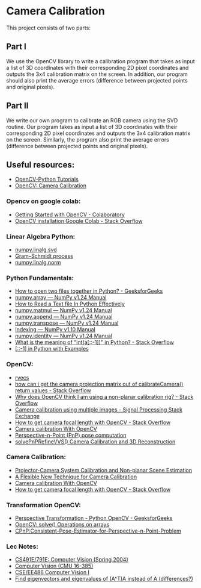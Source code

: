 # Camera Calibration
This project consists of two parts:
## Part I
We use the OpenCV library to write a calibration program that takes as input a list of 3D coordinates with their corresponding 2D pixel coordinates and outputs the 3x4 calibration matrix on the screen. In addition, our program should also print the average errors (difference between projected points and original pixels).

## Part II
We write our own program to calibrate an RGB camera using the SVD routine.
Our program takes as input a list of 3D coordinates with their corresponding 2D pixel coordinates and outputs the 3x4 calibration matrix on the screen. Similarly, the program also print the average errors (difference between projected points and original pixels).

## Useful resources:
* [OpenCV-Python Tutorials](https://docs.opencv.org/4.x/d6/d00/tutorial_py_root.html)
* [OpenCV: Camera Calibration](https://docs.opencv.org/4.x/dc/dbb/tutorial_py_calibration.html)

### Opencv on google colab:
* [Getting Started with OpenCV - Colaboratory](https://colab.research.google.com/github/farrokhkarimi/OpenCV/blob/master/Getting_Started_with_OpenCV.ipynb)
* [OpenCV installation Google Colab - Stack Overflow](https://stackoverflow.com/questions/48420659/opencv-installation-google-colab)

### Linear Algebra Python:
* [numpy.linalg.svd](https://numpy.org/doc/stable/reference/generated/numpy.linalg.svd.html)
* [Gram–Schmidt process](https://www.section.io/engineering-education/singular-value-decomposition-in-python/)
* [numpy.linalg.norm](https://numpy.org/doc/stable/reference/generated/numpy.linalg.norm.html)

### Python Fundamentals:
* [How to open two files together in Python? - GeeksforGeeks](https://www.geeksforgeeks.org/how-to-open-two-files-together-in-python/)
* [numpy.array — NumPy v1.24 Manual](https://numpy.org/doc/stable/reference/generated/numpy.array.html)
* [How to Read a Text file In Python Effectively](https://www.pythontutorial.net/python-basics/python-read-text-file/)
* [numpy.matmul — NumPy v1.24 Manual](https://numpy.org/doc/stable/reference/generated/numpy.matmul.html)
* [numpy.append — NumPy v1.24 Manual](https://numpy.org/doc/stable/reference/generated/numpy.append.html#numpy.append)
* [numpy.transpose — NumPy v1.24 Manual](https://numpy.org/doc/stable/reference/generated/numpy.transpose.html)
* [Indexing — NumPy v1.10 Manual](https://docs.scipy.org/doc/numpy-1.10.1/reference/arrays.indexing.html#basic-slicing-and-indexing)
* [numpy.identity — NumPy v1.24 Manual](https://numpy.org/doc/stable/reference/generated/numpy.identity.html)
* [What is the meaning of "int(a\[::-1\])" in Python? - Stack Overflow](https://stackoverflow.com/questions/31633635/what-is-the-meaning-of-inta-1-in-python)
* [\[::-1\] in Python with Examples](https://www.guru99.com/1-in-python.html)


### OpenCV:
* [rvecs](https://docs.opencv.org/3.4/d9/d0c/group__calib3d.html)
* [how can i get the camera projection matrix out of calibrateCamera() return values - Stack Overflow](https://stackoverflow.com/questions/16101747/how-can-i-get-the-camera-projection-matrix-out-of-calibratecamera-return-value)
* [Why does OpenCV think I am using a non-planar calibration rig? - Stack Overflow](https://stackoverflow.com/questions/31367255/why-does-opencv-think-i-am-using-a-non-planar-calibration-rig)
* [Camera calibration using multiple images - Signal Processing Stack Exchange](https://dsp.stackexchange.com/questions/24459/camera-calibration-using-multiple-images)
* [How to get camera focal length with OpenCV - Stack Overflow](https://stackoverflow.com/questions/58269814/how-to-get-camera-focal-length-with-opencv)
* [Camera calibration With OpenCV](https://docs.opencv.org/3.4/d4/d94/tutorial_camera_calibration.html)
* [Perspective-n-Point (PnP) pose computation](https://docs.opencv.org/4.x/d5/d1f/calib3d_solvePnP.html)
* [solvePnPRefineVVS() Camera Calibration and 3D Reconstruction](https://docs.opencv.org/4.x/d9/d0c/group__calib3d.html#ga17491c0282e4af874f6206a9166774a5)

### Camera Calibration:
* [Projector-Camera System Calibration and Non-planar Scene Estimation](https://uwspace.uwaterloo.ca/handle/10012/18684)
* [A Flexible New Technique for Camera Calibration](https://www.microsoft.com/en-us/research/wp-content/uploads/2016/02/tr98-71.pdf)
* [Camera calibration With OpenCV](https://docs.opencv.org/3.4/d4/d94/tutorial_camera_calibration.html)
* [How to get camera focal length with OpenCV - Stack Overflow](https://stackoverflow.com/questions/58269814/how-to-get-camera-focal-length-with-opencv)

### Transformation OpenCV:
* [Perspective Transformation - Python OpenCV - GeeksforGeeks](https://www.geeksforgeeks.org/perspective-transformation-python-opencv/)
* [OpenCV: solve() Operations on arrays](https://docs.opencv.org/4.x/d2/de8/group__core__array.html#ga12b43690dbd31fed96f213eefead2373)
* [CPnP:Consistent-Pose-Estimator-for-Perspective-n-Point-Problem](https://arxiv.org/pdf/2209.05824.pdf)

### Lec Notes:
* [CS491E/791E: Computer Vision (Spring 2004)](https://www.cse.unr.edu/~bebis/CS791E/Notes/CameraCalibration.pdf)
* [Computer Vision (CMU 16-385)](http://16385.courses.cs.cmu.edu/fall2022/lecture/cameras)
* [CSE/EE486 Computer Vision I](https://www.cse.psu.edu/~rtc12/CSE486/lecture13.pdf)
* [Find eigenvectors and eigenvalues of (A^T)A instead of A (differences?)](http://www.cs.cmu.edu/~16385/s15/lectures/Lecture17.pdf)
